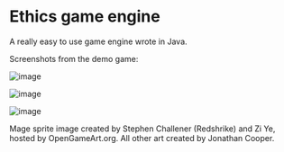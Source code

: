 # Ethics game engine
A really easy to use game engine wrote in Java.

Screenshots from the demo game:

![image](https://user-images.githubusercontent.com/4676022/30237020-92f9db5a-94f6-11e7-983a-528789ca3263.png)

![image](https://user-images.githubusercontent.com/4676022/30237024-b22f58f6-94f6-11e7-8c06-3e1ab1888a59.png)

![image](https://user-images.githubusercontent.com/4676022/30237027-c7bd306c-94f6-11e7-96e5-39ddffbe40c7.png)


Mage sprite image created by Stephen Challener (Redshrike) and Zi Ye, hosted by OpenGameArt.org.
All other art created by Jonathan Cooper.
